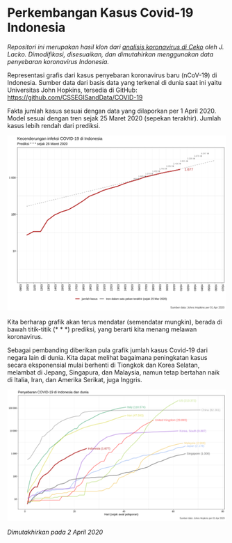 # Perkembangan Kasus Covid-19 Indonesia

_Repositori ini merupakan hasil klon dari_ [_analisis koronavirus di Ceko_](https://github.com/jlacko/koronavirus) _oleh J. Lacko. Dimodifikasi, disesuaikan, dan dimutahirkan menggunakan data penyebaran koronavirus Indonesia._

Representasi grafis dari kasus penyebaran koronavirus baru (nCoV-19) di Indonesia. Sumber data dari basis data yang terkenal di dunia saat ini yaitu Universitas John Hopkins, tersedia di GitHub: https://github.com/CSSEGISandData/COVID-19

Fakta jumlah kasus sesuai dengan data yang dilaporkan per 1 April 2020. Model sesuai dengan tren sejak 25 Maret 2020 (sepekan terakhir). Jumlah kasus lebih rendah dari prediksi.

<p align="center">
  <img src="./img/image.png" alt="trendline"/>
</p>

Kita berharap grafik akan terus mendatar (semendatar mungkin), berada di bawah titik-titik (* * *) prediksi, yang berarti kita menang melawan koronavirus.

Sebagai pembanding diberikan pula grafik jumlah kasus Covid-19 dari negara lain di dunia. Kita dapat melihat bagaimana peningkatan kasus secara eksponensial mulai berhenti di Tiongkok dan Korea Selatan, melambat di Jepang, Singapura, dan Malaysia, namun tetap bertahan naik di Italia, Iran, dan Amerika Serikat, juga Inggris.

<p align="center">
  <img src="./img/foreign.png" alt="foreign"/>
</p>

_Dimutakhirkan pada 2 April 2020_